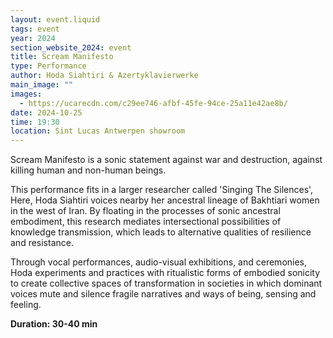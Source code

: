 ```yaml
---
layout: event.liquid
tags: event
year: 2024
section_website_2024: event
title: Scream Manifesto
type: Performance
author: Hoda Siahtiri & Azertyklavierwerke
main_image: ""
images:
  - https://ucarecdn.com/c29ee746-afbf-45fe-94ce-25a11e42ae8b/
date: 2024-10-25
time: 19:30
location: Sint Lucas Antwerpen showroom
---
```

Scream Manifesto is a sonic statement against war and destruction, against killing human and non-human beings.

This performance fits in a larger researcher called 'Singing The Silences', Here, Hoda Siahtiri voices nearby her ancestral lineage of Bakhtiari women in the west of Iran. By floating in the processes of sonic ancestral embodiment, this research mediates intersectional possibilities of knowledge transmission, which leads to alternative qualities of resilience and resistance.  

Through vocal performances, audio-visual exhibitions, and ceremonies, Hoda experiments and practices with ritualistic forms of embodied sonicity to create collective spaces of transformation in societies in which dominant voices mute and silence fragile narratives and ways of being, sensing and feeling.

**Duration: 30-40 min**
